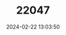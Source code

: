---
title: "22047"
category: "Tragelaphus eurycerus"
draft: false
date: 2024-02-22 13:03:50
languages:
  German: ["Bongo"]
  French: ["Bongo"]
  English: ["Bongo"]
---